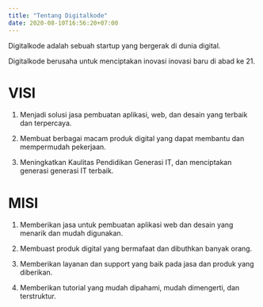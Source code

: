 ```yaml
---
title: "Tentang Digitalkode"
date: 2020-08-10T16:56:20+07:00
---
```


Digitalkode adalah sebuah startup yang bergerak di dunia digital.

Digitalkode berusaha untuk menciptakan inovasi inovasi baru di abad ke 21.

# VISI

1. Menjadi solusi jasa pembuatan aplikasi, web, dan desain yang terbaik dan terpercaya.

2. Membuat berbagai macam produk digital yang dapat membantu dan mempermudah pekerjaan.

3. Meningkatkan Kaulitas Pendidikan Generasi IT, dan menciptakan generasi generasi IT terbaik.

# MISI

1. Memberikan jasa untuk pembuatan aplikasi web dan desain yang menarik dan mudah digunakan.

2. Membuast produk digital yang bermafaat dan dibuthkan banyak orang.

3. Memberikan layanan dan support yang baik pada jasa dan produk yang diberikan.

4. Memberikan tutorial yang mudah dipahami, mudah dimengerti, dan terstruktur.
